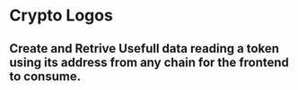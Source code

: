 # Crypto Logos

## Create and Retrive Usefull data reading a token using its address from any chain for the frontend to consume.